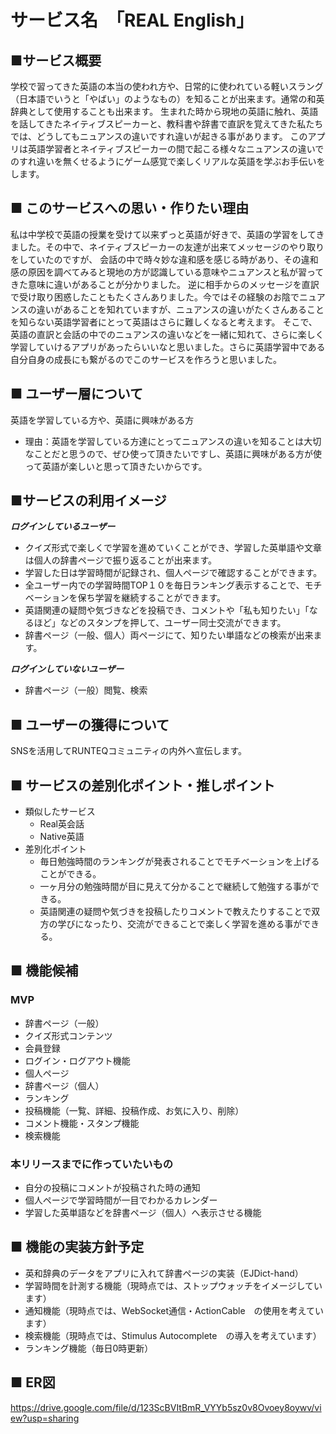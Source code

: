 # サービス名　「REAL English」

## ■サービス概要
学校で習ってきた英語の本当の使われ方や、日常的に使われている軽いスラング（日本語でいうと「やばい」のようなもの）を知ることが出来ます。通常の和英辞典として使用することも出来ます。
生まれた時から現地の英語に触れ、英語を話してきたネイティブスピーカーと、教科書や辞書で直訳を覚えてきた私たちでは、どうしてもニュアンスの違いですれ違いが起きる事があります。
このアプリは英語学習者とネイティブスピーカーの間で起こる様々なニュアンスの違いでのすれ違いを無くせるようにゲーム感覚で楽しくリアルな英語を学ぶお手伝いをします。

## ■ このサービスへの思い・作りたい理由
私は中学校で英語の授業を受けて以来ずっと英語が好きで、英語の学習をしてきました。その中で、ネイティブスピーカーの友達が出来てメッセージのやり取りをしていたのですが、
会話の中で時々妙な違和感を感じる時があり、その違和感の原因を調べてみると現地の方が認識している意味やニュアンスと私が習ってきた意味に違いがあることが分かりました。
逆に相手からのメッセージを直訳で受け取り困惑したこともたくさんありました。今ではその経験のお陰でニュアンスの違いがあることを知れていますが、ニュアンスの違いがたくさんあることを知らない英語学習者にとって英語はさらに難しくなると考えます。
そこで、英語の直訳と会話の中でのニュアンスの違いなどを一緒に知れて、さらに楽しく学習していけるアプリがあったらいいなと思いました。さらに英語学習中である自分自身の成長にも繋がるのでこのサービスを作ろうと思いました。

## ■ ユーザー層について
英語を学習している方や、英語に興味がある方
- 理由：英語を学習している方達にとってニュアンスの違いを知ることは大切なことだと思うので、ぜひ使って頂きたいですし、英語に興味がある方が使って英語が楽しいと思って頂きたいからです。

## ■サービスの利用イメージ
***ログインしているユーザー***
- クイズ形式で楽しくで学習を進めていくことができ、学習した英単語や文章は個人の辞書ページで振り返ることが出来ます。
- 学習した日は学習時間が記録され、個人ページで確認することができます。
- 全ユーザー内での学習時間TOP１０を毎日ランキング表示することで、モチベーションを保ち学習を継続することができます。
- 英語関連の疑問や気づきなどを投稿でき、コメントや「私も知りたい」「なるほど」などのスタンプを押して、ユーザー同士交流ができます。
- 辞書ページ（一般、個人）両ページにて、知りたい単語などの検索が出来ます。
  
***ログインしていないユーザー***
- 辞書ページ（一般）閲覧、検索

## ■ ユーザーの獲得について
 SNSを活用してRUNTEQコミュニティの内外へ宣伝します。
 
## ■ サービスの差別化ポイント・推しポイント
- 類似したサービス
  - Real英会話
  - Native英語
- 差別化ポイント
  - 毎日勉強時間のランキングが発表されることでモチベーションを上げることができる。
  - 一ヶ月分の勉強時間が目に見えて分かることで継続して勉強する事ができる。
  - 英語関連の疑問や気づきを投稿したりコメントで教えたりすることで双方の学びになったり、交流ができることで楽しく学習を進める事ができる。

## ■ 機能候補
### MVP
- 辞書ページ（一般）
- クイズ形式コンテンツ
- 会員登録
- ログイン・ログアウト機能
- 個人ページ
- 辞書ページ（個人）
- ランキング
- 投稿機能（一覧、詳細、投稿作成、お気に入り、削除）
- コメント機能・スタンプ機能
- 検索機能
### 本リリースまでに作っていたいもの
- 自分の投稿にコメントが投稿された時の通知
- 個人ページで学習時間が一目でわかるカレンダー
- 学習した英単語などを辞書ページ（個人）へ表示させる機能

## ■ 機能の実装方針予定
- 英和辞典のデータをアプリに入れて辞書ページの実装（EJDict-hand）
- 学習時間を計測する機能（現時点では、ストップウォッチをイメージしています）
- 通知機能（現時点では、WebSocket通信・ActionCable　の使用を考えています）
- 検索機能（現時点では、Stimulus Autocomplete　の導入を考えています）
- ランキング機能（毎日0時更新）

## ■ ER図
https://drive.google.com/file/d/123ScBVItBmR_VYYb5sz0v8Ovoey8oywv/view?usp=sharing
